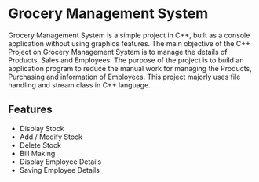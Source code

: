 
# Grocery Management System

Grocery Management System is a simple project in C++, built as a console application without using graphics features. The main objective of the C++ Project on Grocery Management System is to manage the details of Products, Sales and Employees. The purpose of the project is to build an application program to reduce the manual work for managing the Products,  Purchasing and information of Employees. This project majorly uses file handling and stream class in C++ language.


## Features

- Display Stock
- Add / Modify Stock
- Delete Stock
- Bill Making
- Display Employee Details
- Saving Employee Details


